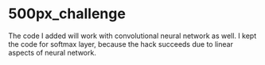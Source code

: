 # 500px_challenge

The code I added will work with convolutional neural network as well. I kept the code for softmax layer, because the hack succeeds due to linear aspects of neural network.